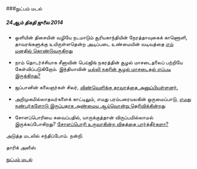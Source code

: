 ###நுட்பம் மடல்
##### 24ஆம் திகதி ஜுலை 2014

- ஒளியின் திசையின் வழியே நடமாடும் சூரியகாந்தியின் நேரத்தாவுகைக் காணொளி, தாவரங்களுக்கு உயிருள்ளதென்ற அடிப்படை உண்மையின் வடிவத்தை [எம் மனதில் கொண்டுவருகிறது](http://www.nature.com/news/video-sunflowers-move-to-internal-rhythm-1.15548)

- நாம் தொடர்ச்சியாக சீனாவின் பெய்ஜிங் நகரத்தின் சூழல் மாசடைதலைப் பற்றியே கேள்விப்படுகிறோம். இந்தியாவின் [டில்லி நகரின் சூழல் மாசடைதல் எப்படி இருக்கிறது?](http://www.thenatureofcities.com/2014/07/06/the-puzzle-of-delhis-air-pollution/)

- ஜப்பானின் கலைஞர்கள் சிலர், [விண்வெளிக்கு தாவரத்தை அனுப்பியுள்ளனர்.](http://mobile.nytimes.com/blogs/tmagazine/2014/07/18/flowers-in-space-azuma-makoto-exobiotanica/)

- அறிமுகமில்லாதவர்களைக் காட்டிலும், எமது பரம்பரையலகின் ஒருமைப்பாடு, [எமது நண்பர்களோடு இருப்பதாக அண்மைய ஆய்வொன்று தெரிவிக்கின்றது](http://www.bbc.com/news/science-environment-28295969)

- சோளப்பொரியை சுவைப்பதில், யாருக்குத்தான் விருப்பமில்லாமல் இருக்கப்போகிறது? [சோளப்பொரி உருவாகின்ற விதத்தை பார்த்தீர்களா?](http://i.imgur.com/XSy47dI.gif)

அடுத்த மடலில் சந்திப்போம். நன்றி.

தாரிக் அஸீஸ்

[நுட்பம் மடல்](http://nutpam.org)